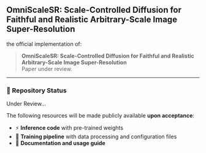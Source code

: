 ## OmniScaleSR: Scale-Controlled Diffusion for Faithful and Realistic Arbitrary-Scale Image Super-Resolution
the official implementation of:

> **OmniScaleSR: Scale-Controlled Diffusion for Faithful and Realistic Arbitrary-Scale Image Super-Resolution**  
> Paper under review.

---

### 🚧 Repository Status

Under Review... 

The following resources will be made publicly available **upon acceptance**:

- ⚡ **Inference code** with pre-trained weights
- 🌈 **Training pipeline** with data processing and configuration files
- 📖 **Documentation and usage guide**
